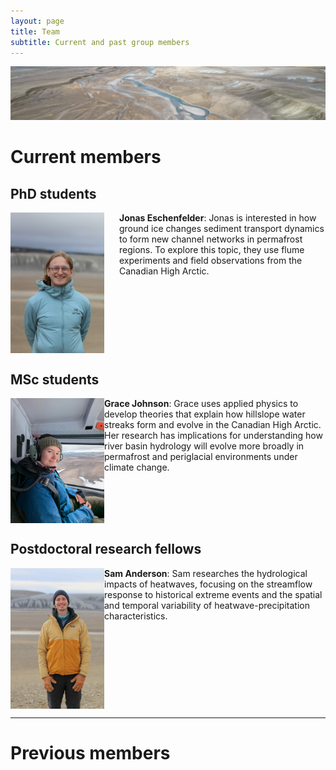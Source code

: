 ```yaml
---
layout: page
title: Team
subtitle: Current and past group members
---
```


<img src="/assets/img/haughton.jpg" alt="camp"/> 

# Current members 

## PhD students 

<img src="/assets/img/jonas.jpg" align="left" width="150px" style="margin-right: 1.5rem"/>
<strong>Jonas Eschenfelder</strong>: Jonas is interested in how ground ice changes sediment transport dynamics to form new channel networks in permafrost regions. To explore this topic, they use flume experiments and field observations from the Canadian High Arctic.
<br clear="left"/>

## MSc students 

<img src="/assets/img/grace.jpg" align="left" width="150px"/>
<strong>Grace Johnson</strong>: Grace uses applied physics to develop theories that explain how hillslope water streaks form and evolve in the Canadian High Arctic. Her research has implications for understanding how river basin hydrology will evolve more broadly in permafrost and periglacial environments under climate change.
<br clear="left"/>

## Postdoctoral research fellows

<img src="/assets/img/sam.jpg" align="left" width="150px"/>
<strong>Sam Anderson</strong>: Sam researches the hydrological impacts of heatwaves, focusing on the streamflow response to historical extreme events and the spatial and temporal variability of heatwave-precipitation characteristics.
<br clear="left"/>

___ 
# Previous members

